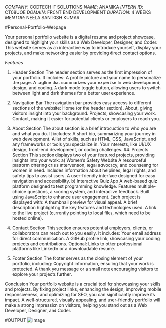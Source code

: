 *COMPANY*: CODTECH IT SOLUTIONS 
*NAME*: ANAMIKA 
*INTERN ID*: CT08UOE 
*DOMAIN*: FRONT END DEVELOPMENT 
*DURATION*: 4 WEEKS 
*MENTOR*: NEELA SANTOSH KUMAR




#Personal-Portfolio-Webpage

Your personal portfolio website is a digital resume and project showcase, designed to highlight your skills as a Web Developer, Designer, and Coder. This website serves as an interactive way to introduce yourself, display your projects, and make networking easier by providing direct contact options.

*Features*
1. Header Section
The header section serves as the first impression of your portfolio. It includes:
A profile picture and your name to personalize the page.
A tagline that summarizes your expertise in web development, design, and coding.
A dark mode toggle button, allowing users to switch between light and dark themes for a better user experience.

2. Navigation Bar
The navigation bar provides easy access to different sections of the website:
Home (or the header section).
About, giving visitors insight into your background.
Projects, showcasing your work.
Contact, making it easier for potential clients or employers to reach you.

3. About Section
The about section is a brief introduction to who you are and what you do. It includes:
A short bio, summarizing your journey in web development.
A list of skills, such as HTML, CSS, JavaScript, and any frameworks or tools you specialize in.
Your interests, like UI/UX design, front-end development, or coding challenges.
#4. Projects Section
This section displays two of your featured projects, providing insights into your work:
a) Women’s Safety Website
A resourceful platform offering crisis intervention, legal advocacy, and counseling for women in need.
Includes information about helplines, legal rights, and safety tips to assist users.
A user-friendly interface designed for easy navigation and accessibility.
b) Interactive Quiz App
A web-based quiz platform designed to test programming knowledge.
Features multiple-choice questions, a scoring system, and interactive feedback.
Built using JavaScript to enhance user engagement.
Each project is displayed with:
A thumbnail preview for visual appeal.
A brief description highlighting the key features and technologies used.
A link to the live project (currently pointing to local files, which need to be hosted online).

5. Contact Section
This section ensures potential employers, clients, or collaborators can reach out to you easily. It includes:
Your email address for direct communication.
A GitHub profile link, showcasing your coding projects and contributions.
Optional: Links to other professional platforms like LinkedIn or a downloadable resume.

6. Footer Section
The footer serves as the closing element of your portfolio, including:
Copyright information, ensuring that your work is protected.
A thank you message or a small note encouraging visitors to explore your projects further.

Conclusion
Your portfolio website is a crucial tool for showcasing your skills and projects. By fixing project links, enhancing the design, improving mobile responsiveness, and optimizing for SEO, you can significantly improve its impact. A well-structured, visually appealing, and user-friendly portfolio will make a strong impression on visitors, helping you stand out as a Web Developer, Designer, and Coder.

#OUTPUT
![Image](https://github.com/user-attachments/assets/16044bf3-b0ce-4cc1-83bc-a2d37ae55e66)

#
